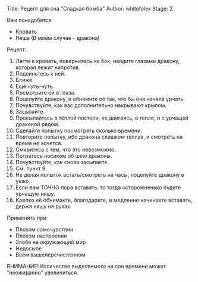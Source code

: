 Title: Рецепт для сна "Сладкая бомба"
Author: whitefolex
Stage: 2

Вам понадобятся:

- Кровать
- Няша (В моём случае - дракона)

Рецепт:

1. Лягте в кровать, повернитесь на бок, найдите глазами дракону, которая лежит напротив.
2. Подвиньтесь к ней.
3. Ближе.
4. Ещё чуть-чуть.
5. Посмотрите ей в глаза.
6. Поцелуйте дракону, и обнимите её так, что бы она начала урчать.
7. Почувствуйте, как вас дополнительно накрывают крылом.
8. Засыпайте.
9. Просыпайтесь в тёплой постели, не двигаясь, в тепле, и с урчащей драконой рядом.
10. Сделайте попытку посмотреть сколько времени.
11. Повторите попытку, ибо дракона слишком тёплая, и смотреть на время не хочется.
12. Смиритесь с тем, что это невозможно.
13. Потритесь носиком об шею драконы.
14. Почувствуйте, как снова засыпаете.
15. См. пункт 9.
16. Не делая попыток встать/смотреть на часы, поцелуйте дракону в ушко.
17. Если вам ТОЧНО пора вставать, то тогда осторожненько будите урчащую няшу.
18. Крепко её обнимаете, благодарите, и медленно начинаете вставать, держа няшу на руках.

Применять при:

* Плохом самочувствии
* Плохом настроении
* Злобе на окружающий мир
* Недосыпе
* Всём вышеперечисленном

ВНИМАНИЕ! Количество выделяемого на сон времени может “неожиданно” увеличиться.